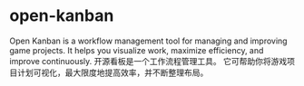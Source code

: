 # open-kanban
 Open Kanban is a workflow management tool for managing and improving game projects. It helps you visualize work, maximize efficiency, and improve continuously.  开源看板是一个工作流程管理工具。 它可帮助你将游戏项目计划可视化，最大限度地提高效率，并不断整理布局。
